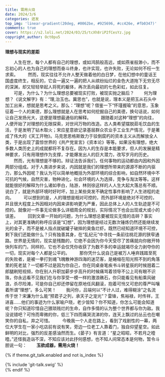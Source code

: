 ```yaml
---
title: 需用火烧
date: 2024/3/6
categories: 迸发
top_img: 'linear-gradient(20deg, #0062be, #925696, #cc426e, #fb0347)'
comments: true
cover: https://s2.loli.net/2024/03/25/tcXh8riP2fCesYz.jpg
copyright_author: Oct0pu5
---
```


**理想与现实的差距**

&ensp;&ensp;&ensp;&ensp;人生在世，每个人都有自己的理想，或如鸿鹄般高远，或如燕雀般渺小，而不忘初心的人也为自己的理想而奋斗终身，也许实现，也许失败，无论如何不枉一生求索。
&ensp;&ensp;&ensp;&ensp;然而，现实往往不允许人整天做着他的白日梦，在他幻想中的童话王国虚度终生，相反的，它会一遍又一遍的把人从缤纷灿烂的金色大道拖下无穷无尽的深渊，却又轻轻举起人将死的躯体，再次丢向最初的七色彩虹，如此往复。
&ensp;&ensp;&ensp;&ensp;可是，为什么？为什么理想总要被现实打败，被现实抛之脑后？
&ensp;&ensp;&ensp;&ensp;何为理想？《说文解字》有：“理,治玉也。冀思也”，也就是说，理本义是把玉从石头中加工出来，想就是思考之义。那么：“理想”呢？借鉴一下“怀瑾握瑜”的意思，玉象征着一个人的美德，那么理想就是人在思考如何挖掘自己的美德，换句话说，如何让自己发扬光大，这便是理想最通俗的解释。
&ensp;&ensp;&ensp;&ensp;跟随着对这种“理想”的向往，人便开始了对理想的无限探索，对世间万物的改造。古人类希望摆脱茹毛饮血的生活，于是发明了钻木取火；宋应星意欲记录基层群众农业手工业生产情况，于是著成了伟大的《天工开物》。马克思恩格斯致力于驳倒腐朽的资本主义从而解放全人类，于是出现了震惊世界的《共产党宣言》《资本论》等等。如果没有理想，绝大多数人类历史上的成就都将不复存在。因为人的生存是本能要求，但人的发展是精神要求，只有用理想作为支撑，才能爆发出人的巨大潜力，改写岁月的历史。
&ensp;&ensp;&ensp;&ensp;然而，光有理想是不够的。辩证法告诉我们，任何事物的运动都由内因和外因两部分组成。对于人类进步来说，内因就是我们的理想所带来的源源不断的内驱力，那么外因呢？我认为可以简单地概括为外部环境的综合影响，如自然环境中不可抗的气候，自然灾害，物种进化，社会环境的人为选择，竞争与淘汰等等。这样就能很好的解释为什么诸如李白，陆游，林则徐这样的人人生大起大落总有不顺。说白了，就是外部环境时好时坏，加上某些突发不确定性事件影响了人生进程的走向。
&ensp;&ensp;&ensp;&ensp;可以想到的是，人的理想是相对可控的，而外部环境是绝对不可控的，并且很大程度上外因相对内因来讲影响更为严重，因此总体上人的人生轨迹是不可控的。就像对一件事无论做多么详细周全的规划，实际情况下也会出现或大或小的误差。
&ensp;&ensp;&ensp;&ensp;回到文章一开始的问题，为什么理想总要被现实无情的击碎？事实上，对其更准确的称呼应该是“幻想”，因为理想是经过无数次锤炼仍然还能继续发光的金子，而不是被人指点就破罐子破摔的臭鱼烂虾。既然已经知道环境不可控，剩下我们还能做什么？只有独善其身，在“乱纪元”中寻找一条前往桃花源的狭窄通路。世界是无情的，现实是残酷的，它绝不会因为你今天受尽了苦痛就向你敞开特快列车的门，同样的，它也不会仅凭你收获了为数不多的幸运就竭尽全力剥夺你的一切，现实对每个人都是公平的。
&ensp;&ensp;&ensp;&ensp;那你凭什么说自己是被万人唾弃践踏至死的失败者，是被一拳打到魂飞魄散神游四海的迷茫客，是蜷缩在阳光照不到的角落里的死老鼠？一切都不过是因为你自己，你在同桌奋笔疾书斗转星辰的时候翘着二郎腿刷短视频，你在别人升职加薪步步高升的时候痛骂着领导不公上司有眼不识珠，你永远看不见我们在与你享受一模一样的激浪礁石，你只能看见有船乘风破浪，杀尽险滩，可是你自己却还停留在原地任风翻滚，抱着可怜又可悲的尊严叫嚷着所谓“理想”。多么可笑！
&ensp;&ensp;&ensp;&ensp;我问你，吕端何以“不计人过，难得糊涂”之名流传于世？宋濂为什么能“预君子之列，承天子之宠光”？雷锋，焦裕禄，时传祥，王进喜……他们的事迹为什么家喻户晓，老少皆知？你不知道，你怎么可能会知道呢？你只知道珍惜自己猥琐贱烂的生命，自作多情的认为整个世界都与你为敌。我没说错吧？可怜而卑微的你，低三下四而痛哭流涕的你，连天上飘过的丛云也在嘲笑你的自私，弃之可惜。
&ensp;&ensp;&ensp;&ensp;今晚我一个人走在路上，看到了戏剧性的一幕，两位大学生在一家小吃店前有说有笑，旁边一位老工人靠着门，独自仰望星空。如此鲜明的对比，强烈的反差感油然而生。《晏子》有言道：“星之昭昭，不若月之曀曀。”还怪我造诣不深，不知应该对此抒何感想，也不知人间常态本是何物，暂令斗胆说一句：
&ensp;&ensp;&ensp;&ensp;**玉欲成器，需用火烧！**

{% if theme.git_talk.enabled and not is_index %}  
<div>{% include 'git-talk.swig' %}</div>  
{% endif %}
